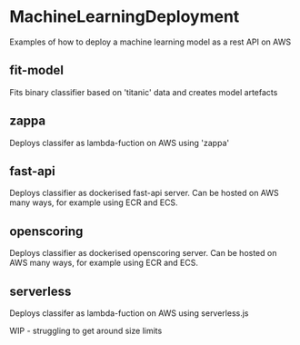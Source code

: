 # MachineLearningDeployment

Examples of how to deploy a machine learning model as a rest API on AWS

## fit-model

Fits binary classifier based on 'titanic' data and creates model artefacts

## zappa

Deploys classifer as lambda-fuction on AWS using 'zappa'

## fast-api

Deploys classifier as dockerised fast-api server. Can be hosted on AWS many ways, for example using ECR and ECS.

## openscoring

Deploys classifier as dockerised openscoring server. Can be hosted on AWS many ways, for example using ECR and ECS.

## serverless

Deploys classifer as lambda-fuction on AWS using serverless.js

WIP - struggling to get around size limits
